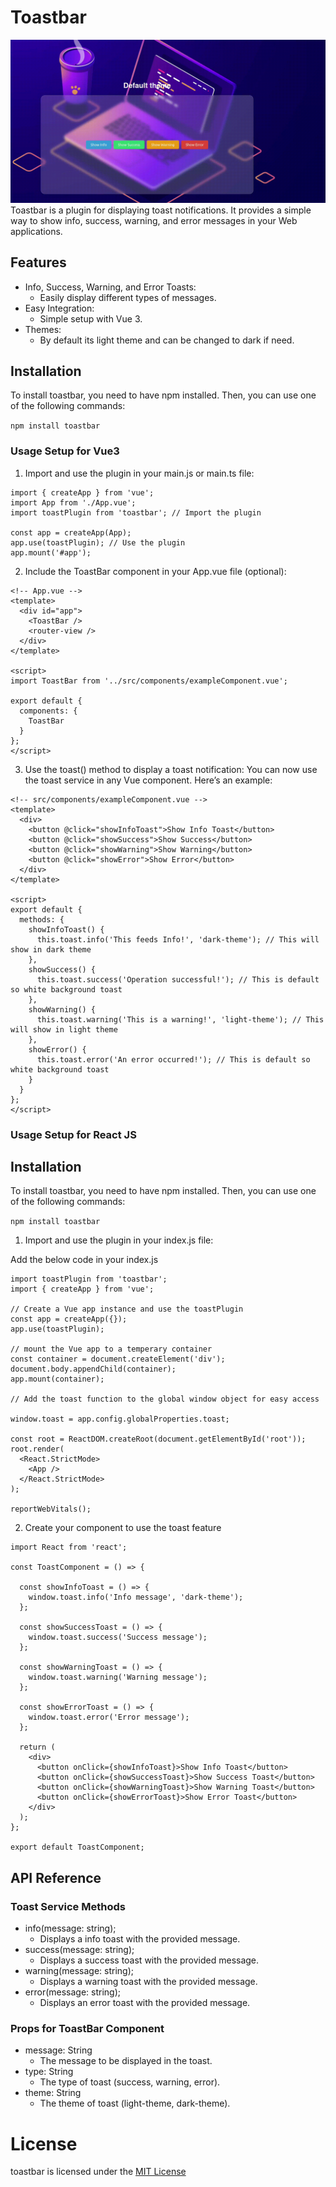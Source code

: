# Toastbar
![](https://github.com/hariharan005/toastbar/blob/main/src/assets/toastbar.gif)
Toastbar is a plugin for displaying toast notifications. It provides a simple way to show info, success, warning, and error messages in your Web applications.

## Features

* Info, Success, Warning, and Error Toasts: 
  - Easily display different types of messages.
* Easy Integration: 
  - Simple setup with Vue 3.
* Themes: 
  - By default its light theme and can be changed to dark if need.

## Installation

To install toastbar, you need to have npm installed. Then, you can use one of the following commands:

``` npm install toastbar ```


### Usage Setup for Vue3

1. Import and use the plugin in your main.js or main.ts file:
``` // main.js
import { createApp } from 'vue';
import App from './App.vue';
import toastPlugin from 'toastbar'; // Import the plugin

const app = createApp(App);
app.use(toastPlugin); // Use the plugin
app.mount('#app');

```
2. Include the ToastBar component in your App.vue file (optional):
```
<!-- App.vue -->
<template>
  <div id="app">
    <ToastBar />
    <router-view />
  </div>
</template>

<script>
import ToastBar from '../src/components/exampleComponent.vue';

export default {
  components: {
    ToastBar
  }
};
</script>

```
3. Use the toast() method to display a toast notification:
    You can now use the toast service in any Vue component. Here’s an example:
```
<!-- src/components/exampleComponent.vue -->
<template>
  <div>
    <button @click="showInfoToast">Show Info Toast</button>
    <button @click="showSuccess">Show Success</button>
    <button @click="showWarning">Show Warning</button>
    <button @click="showError">Show Error</button>
  </div>
</template>

<script>
export default {
  methods: {
    showInfoToast() {
      this.toast.info('This feeds Info!', 'dark-theme'); // This will show in dark theme
    },
    showSuccess() {
      this.toast.success('Operation successful!'); // This is default so white background toast
    },
    showWarning() {
      this.toast.warning('This is a warning!', 'light-theme'); // This will show in light theme
    },
    showError() {
      this.toast.error('An error occurred!'); // This is default so white background toast
    }
  }
};
</script>
```
### Usage Setup for React JS

## Installation

To install toastbar, you need to have npm installed. Then, you can use one of the following commands:

``` npm install toastbar ```

1. Import and use the plugin in your index.js file:

Add the below code in your index.js 

```
import toastPlugin from 'toastbar';
import { createApp } from 'vue';

// Create a Vue app instance and use the toastPlugin
const app = createApp({});
app.use(toastPlugin);

// mount the Vue app to a temperary container
const container = document.createElement('div');
document.body.appendChild(container);
app.mount(container);

// Add the toast function to the global window object for easy access

window.toast = app.config.globalProperties.toast;

const root = ReactDOM.createRoot(document.getElementById('root'));
root.render(
  <React.StrictMode>
    <App />
  </React.StrictMode>
);

reportWebVitals(); 

```
2. Create your component to use the toast feature

```
import React from 'react';

const ToastComponent = () => {

  const showInfoToast = () => {
    window.toast.info('Info message', 'dark-theme');
  };

  const showSuccessToast = () => {
    window.toast.success('Success message');
  };

  const showWarningToast = () => {
    window.toast.warning('Warning message');
  };

  const showErrorToast = () => {
    window.toast.error('Error message');
  };

  return (
    <div>
      <button onClick={showInfoToast}>Show Info Toast</button>
      <button onClick={showSuccessToast}>Show Success Toast</button>
      <button onClick={showWarningToast}>Show Warning Toast</button>
      <button onClick={showErrorToast}>Show Error Toast</button>
    </div>
  );
};

export default ToastComponent;

```

## API Reference

### Toast Service Methods

  * info(message: string);
    - Displays a info toast with the provided message.
  * success(message: string);
    - Displays a success toast with the provided message.
  * warning(message: string);
    - Displays a warning toast with the provided message.
  * error(message: string);
    - Displays an error toast with the provided message.

### Props for ToastBar Component

  * message: String
    - The message to be displayed in the toast.
  * type: String
    - The type of toast (success, warning, error). 
  * theme: String
    - The theme of toast (light-theme, dark-theme).

# License

toastbar is licensed under the [MIT License](https://github.com/hariharan005/toastbar/blob/main/LICENSE)